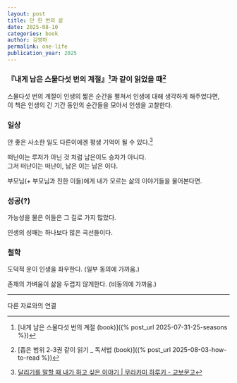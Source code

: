 ```yaml
---
layout: post
title: 단 한 번의 삶
date: 2025-08-10
categories: book
author: 김영하
permalink: one-life
publication_year: 2025
---
```


### 『내게 남은 스물다섯 번의 계절』[^1]과 같이 읽었을 때[^2]

스물다섯 번의 계절이 인생의 짧은 순간을 펼쳐서 인생에 대해 생각하게 해주었다면,<br>
이 책은 인생의 긴 기간 동안의 순간들을 모아서 인생을 고찰한다.

### 일상

안 좋은 사소한 일도 다른이에겐 평생 기억이 될 수 있다.[^3]

떠난이는 루저가 아닌 것 처럼 남은이도 승자가 아니다.<br>
그저 떠난이는 떠난이, 남은 이는 남은 이다.

부모님(+ 부모님과 친한 이들)에게 내가 모르는 삶의 이야기들을 물어본다면.

### 성공(?)

<emphasis>가능성을 물은 이들은 그 길로 가지 많았다.</emphasis>

인생의 성패는 하나보다 많은 곡선들이다.

### 철학

도덕적 운이 인생을 좌우한다. (일부 동의에 가까움.)

존재의 가벼움이 삶을 두렵지 않게한다. (비동의에 가까움.)

---
다른 자료와의 연결

[^1]: [내게 남은 스물다섯 번의 계절 (book)]({% post_url 2025-07-31-25-seasons %})
[^2]: [좁은 범위 2-3권 같이 읽기 _ 독서법 (book)]({% post_url 2025-08-03-how-to-read %})
[^3]: [달리기를 말할 때 내가 하고 싶은 이야기 \| 무라카미 하루키 - 교보문고](https://product.kyobobook.co.kr/detail/S000001068777)

